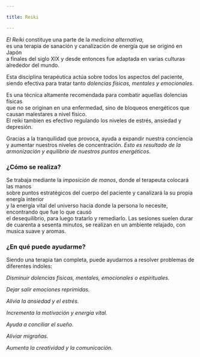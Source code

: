 ```yaml
---

title: Reiki

---
```



*El Reiki* constituye una parte de la *medicina alternativa,* \
es una terapia de sanación y canalización de energía que se originó en Japón \
a finales del siglo XIX y desde entonces fue adaptada en varias culturas alrededor del mundo.

Esta disciplina terapéutica actúa sobre todos los aspectos del paciente, \
siendo efectiva para tratar tanto *dolencias físicas, mentales y emocionales*.

Es una técnica altamente recomendada para combatir aquellas dolencias físicas \
que no se originan en una enfermedad, sino de bloqueos energéticos que causan malestares a nivel físico. \
El reiki tambien es efectivo regulando los niveles de estrés, ansiedad y depresión.

Gracias a la tranquilidad que provoca, ayuda a expandir nuestra conciencia \
y aumentar nuestros niveles de concentración. 
*Esto es resultado de la armonización y equilibrio de nuestros puntos energéticos*.

### ¿Cómo se realiza?

Se trabaja mediante la *imposición de manos*, donde el terapeuta colocará las manos \
sobre puntos estratégicos del cuerpo del paciente y canalizará la su propia energía interior \
y la energía vital del universo hacia donde la persona lo necesite, encontrando que fue lo que causó \
el desequilibrio, para luego tratarlo y remediarlo.
Las sesiones suelen durar de cuarenta a sesenta minutos, 
se realizan en un ambiente relajado, con musica suave y aromas.

### ¿En qué puede ayudarme?

Siendo una terapia tan completa, puede ayudarnos a resolver problemas de diferentes índoles:

*Disminuir dolencias físicas, mentales, emocionales o espirituales.*

*Dejar salir emociones reprimidas.*

*Alivia la ansiedad y el estrés.*

*Incrementa la motivación y energía vital.*

*Ayuda a conciliar el sueño.*

*Aliviar migrañas.*

*Aumenta la creatividad y la comunicación.*